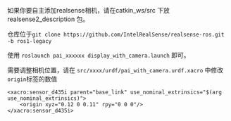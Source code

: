 如果你要自主添加realsense相机，请在catkin_ws/src 下放 realsense2_description 包。

仓库位于`git clone https://github.com/IntelRealSense/realsense-ros.git -b ros1-legacy`

使用 `roslaunch pai_xxxxxx display_with_camera.launch` 即可。

需要调整相机位置，请在 `src/xxxx/urdf/pai_with_camera.urdf.xacro` 中修改`origin`标签的数值
```
<xacro:sensor_d435i parent="base_link" use_nominal_extrinsics="$(arg use_nominal_extrinsics)">
    <origin xyz="0.12 0 0.11" rpy="0 0 0"/>
</xacro:sensor_d435i>
```



